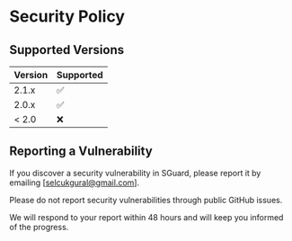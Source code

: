 # Security Policy

## Supported Versions

| Version | Supported          |
| ------- | ------------------ |
| 2.1.x   | :white_check_mark: |
| 2.0.x   | :white_check_mark: |
| < 2.0   | :x:                |

## Reporting a Vulnerability

If you discover a security vulnerability in SGuard, please report it by emailing [selcukgural@gmail.com].

Please do not report security vulnerabilities through public GitHub issues.

We will respond to your report within 48 hours and will keep you informed of the progress.